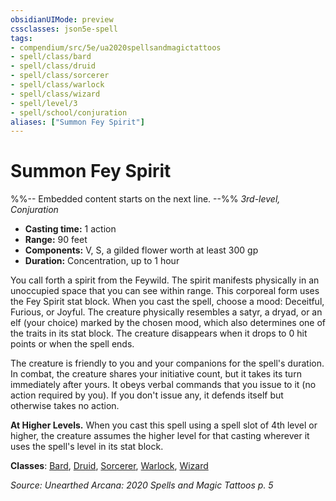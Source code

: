 ```yaml
---
obsidianUIMode: preview
cssclasses: json5e-spell
tags:
- compendium/src/5e/ua2020spellsandmagictattoos
- spell/class/bard
- spell/class/druid
- spell/class/sorcerer
- spell/class/warlock
- spell/class/wizard
- spell/level/3
- spell/school/conjuration
aliases: ["Summon Fey Spirit"]
---
```

# Summon Fey Spirit
%%-- Embedded content starts on the next line. --%%
*3rd-level, Conjuration*  

- **Casting time:** 1 action
- **Range:** 90 feet
- **Components:** V, S, a gilded flower worth at least 300 gp
- **Duration:** Concentration, up to 1 hour

You call forth a spirit from the Feywild. The spirit manifests physically in an unoccupied space that you can see within range. This corporeal form uses the Fey Spirit stat block. When you cast the spell, choose a mood: Deceitful, Furious, or Joyful. The creature physically resembles a satyr, a dryad, or an elf (your choice) marked by the chosen mood, which also determines one of the traits in its stat block. The creature disappears when it drops to 0 hit points or when the spell ends.

The creature is friendly to you and your companions for the spell's duration. In combat, the creature shares your initiative count, but it takes its turn immediately after yours. It obeys verbal commands that you issue to it (no action required by you). If you don't issue any, it defends itself but otherwise takes no action.

**At Higher Levels.** When you cast this spell using a spell slot of 4th level or higher, the creature assumes the higher level for that casting wherever it uses the spell's level in its stat block.

**Classes**: [Bard](/Systems/5e/classes/bard.md), [Druid](/Systems/5e/classes/druid.md), [Sorcerer](/Systems/5e/classes/sorcerer.md), [Warlock](/Systems/5e/classes/warlock.md), [Wizard](/Systems/5e/classes/wizard.md)

*Source: Unearthed Arcana: 2020 Spells and Magic Tattoos p. 5*